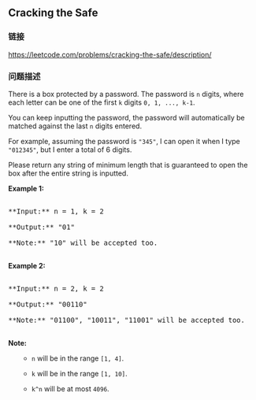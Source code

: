 ## Cracking the Safe  
### 链接  
https://leetcode.com/problems/cracking-the-safe/description/  
### 问题描述

There is a box protected by a password.  The password is `n` digits, where each letter can be one of the first `k` digits `0, 1, ..., k-1`.



You can keep inputting the password, the password will automatically be matched against the last `n` digits entered.



For example, assuming the password is `"345"`, I can open it when I type `"012345"`, but I enter a total of 6 digits.



Please return any string of minimum length that is guaranteed to open the box after the entire string is inputted.


**Example 1:**<br />
<pre>
**Input:** n = 1, k = 2
**Output:** "01"
**Note:** "10" will be accepted too.
</pre>


**Example 2:**<br />
<pre>
**Input:** n = 2, k = 2
**Output:** "00110"
**Note:** "01100", "10011", "11001" will be accepted too.
</pre>


**Note:**<br>
<ol>
- `n` will be in the range `[1, 4]`.
- `k` will be in the range `[1, 10]`.
- `k^n` will be at most `4096`.
</ol>

